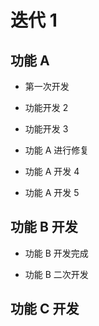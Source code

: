 # 迭代 1

## 功能 A

- 第一次开发

* 功能开发 2

* 功能开发 3
* 功能 A 进行修复

* 功能 A 开发 4
* 功能 A 开发 5

## 功能 B 开发

- 功能 B 开发完成

* 功能 B 二次开发

## 功能 C 开发
